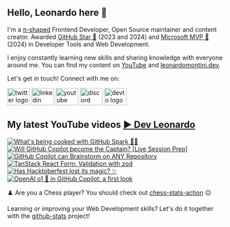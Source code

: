 ## Hello, Leonardo here 👋

I'm a [π-shaped](https://youtu.be/Dje_jaiMnYg) Frontend Developer, Open Source maintainer and content creator. Awarded [GitHub Star 🌟](https://stars.github.com/profiles/Balastrong/) (2023 and 2024) and [Microsoft MVP 🔷](https://mvp.microsoft.com/en-US/mvp/profile/51d820c5-949f-4961-aec5-09e34035cb24) (2024) in Developer Tools and Web Development.

I enjoy constantly learning new skills and sharing knowledge with everyone around me. You can find my content on [YouTube](https://www.youtube.com/c/DevLeonardo?sub_confirmation=1) and [leonardomontini.dev](https://leonardomontini.dev).

Let's get in touch! Connect with me on:

<div align="left">
  <a href="https://twitter.com/Balastrong" target="_blank"><img src="https://raw.githubusercontent.com/maurodesouza/profile-readme-generator/master/src/assets/icons/social/twitter/default.svg" width="52" height="40" alt="twitter logo" /></a>
  <a href="https://www.linkedin.com/in/leonardo-montini/" target="_blank"><img src="https://raw.githubusercontent.com/maurodesouza/profile-readme-generator/master/src/assets/icons/social/linkedin/default.svg" width="52" height="40" alt="linkedin logo" /></a>
  <a href="https://www.youtube.com/c/DevLeonardo?sub_confirmation=1" target="_blank"><img src="https://raw.githubusercontent.com/maurodesouza/profile-readme-generator/master/src/assets/icons/social/youtube/default.svg" width="52" height="40" alt="youtube logo" /></a>
  <a href="https://discord.gg/bqwyEa6We6" target="_blank"><img src="https://raw.githubusercontent.com/maurodesouza/profile-readme-generator/master/src/assets/icons/social/discord/default.svg" width="52" height="40" alt="discord logo" /></a>
  <a href="https://dev.to/balastrong" target="_blank"><img src="https://raw.githubusercontent.com/maurodesouza/profile-readme-generator/master/src/assets/icons/social/devto/default.svg" width="52" height="40" alt="devto logo" /></a>
</div>

## My latest YouTube videos [▶️ Dev Leonardo](https://www.youtube.com/@DevLeonardo?sub_confirmation=1)

<!-- BEGIN YOUTUBE-CARDS -->
[![What's being cooked with GitHub Spark 🧑‍🍳](https://ytcards.demolab.com/?id=efpDAJXLn-k&title=What%27s+being+cooked+with+GitHub+Spark+%F0%9F%A7%91%E2%80%8D%F0%9F%8D%B3&lang=en&timestamp=1731326453&background_color=%230d1117&title_color=%23ffffff&stats_color=%23dedede&max_title_lines=1&width=250&border_radius=5&duration=402 "What's being cooked with GitHub Spark 🧑‍🍳")](https://www.youtube.com/watch?v=efpDAJXLn-k)
[![Will GitHub Copilot become the Captain? [Live Session Prep]](https://ytcards.demolab.com/?id=InQT82hI66E&title=Will+GitHub+Copilot+become+the+Captain%3F+%5BLive+Session+Prep%5D&lang=en&timestamp=1729771220&background_color=%230d1117&title_color=%23ffffff&stats_color=%23dedede&max_title_lines=1&width=250&border_radius=5&duration=1232 "Will GitHub Copilot become the Captain? [Live Session Prep]")](https://www.youtube.com/watch?v=InQT82hI66E)
[![GitHub Copilot can Brainstorm on ANY Repository](https://ytcards.demolab.com/?id=hbt4dLJMKkU&title=GitHub+Copilot+can+Brainstorm+on+ANY+Repository&lang=en&timestamp=1728903650&background_color=%230d1117&title_color=%23ffffff&stats_color=%23dedede&max_title_lines=1&width=250&border_radius=5&duration=186 "GitHub Copilot can Brainstorm on ANY Repository")](https://www.youtube.com/watch?v=hbt4dLJMKkU)
[![TanStack React Form: Validation with zod](https://ytcards.demolab.com/?id=HSboMHfPuZA&title=TanStack+React+Form%3A+Validation+with+zod&lang=en&timestamp=1727866816&background_color=%230d1117&title_color=%23ffffff&stats_color=%23dedede&max_title_lines=1&width=250&border_radius=5&duration=389 "TanStack React Form: Validation with zod")](https://www.youtube.com/watch?v=HSboMHfPuZA)
[![Has Hacktoberfest lost its magic? ✨](https://ytcards.demolab.com/?id=wx_-yFIK-Os&title=Has+Hacktoberfest+lost+its+magic%3F+%E2%9C%A8&lang=en&timestamp=1727170229&background_color=%230d1117&title_color=%23ffffff&stats_color=%23dedede&max_title_lines=1&width=250&border_radius=5&duration=531 "Has Hacktoberfest lost its magic? ✨")](https://www.youtube.com/watch?v=wx_-yFIK-Os)
[![OpenAI o1 🍓 in GitHub Copilot: a first look](https://ytcards.demolab.com/?id=LTNtYEyy62I&title=OpenAI+o1+%F0%9F%8D%93+in+GitHub+Copilot%3A+a+first+look&lang=en&timestamp=1727108089&background_color=%230d1117&title_color=%23ffffff&stats_color=%23dedede&max_title_lines=1&width=250&border_radius=5&duration=319 "OpenAI o1 🍓 in GitHub Copilot: a first look")](https://www.youtube.com/watch?v=LTNtYEyy62I)
<!-- END YOUTUBE-CARDS -->

♟️ Are you a Chess player? You should check out [chess-stats-action](https://github.com/Balastrong/chess-stats-action) 😉

Learning or improving your Web Development skills? Let's do it together with the [github-stats](https://github.com/Balastrong/github-stats) project!
